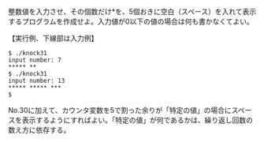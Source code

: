 整数値を入力させ、その個数だけ*を、5個おきに空白（スペース）を入れて表示するプログラムを作成せよ。入力値が0以下の値の場合は何も書かなくてよい。

【実行例、下線部は入力例】

```
$ ./knock31
input number: 7
***** **
$ ./knock31
input number: 13
***** ***** ***
$
```

No.30に加えて、カウンタ変数を5で割った余りが「特定の値」の場合にスペースを表示するようにすればよい。「特定の値」が何であるかは、繰り返し回数の数え方に依存する。

